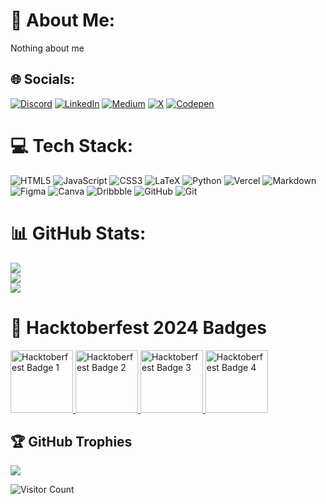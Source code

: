 # 💫 About Me:
Nothing about me


## 🌐 Socials:
[![Discord](https://img.shields.io/badge/Discord-%237289DA.svg?logo=discord&logoColor=white)](https://discord.gg/ab0821) [![LinkedIn](https://img.shields.io/badge/LinkedIn-%230077B5.svg?logo=linkedin&logoColor=white)](https://linkedin.com/in/akrati-bhadauria) [![Medium](https://img.shields.io/badge/Medium-12100E?logo=medium&logoColor=white)](https://medium.com/@@akratibhadauria8) [![X](https://img.shields.io/badge/X-black.svg?logo=X&logoColor=white)](https://x.com/@InkandInspire) [![Codepen](https://img.shields.io/badge/Codepen-000000?style=for-the-badge&logo=codepen&logoColor=white)](https://codepen.io/Akrati00) 

# 💻 Tech Stack:
![HTML5](https://img.shields.io/badge/html5-%23E34F26.svg?style=for-the-badge&logo=html5&logoColor=white) ![JavaScript](https://img.shields.io/badge/javascript-%23323330.svg?style=for-the-badge&logo=javascript&logoColor=%23F7DF1E) ![CSS3](https://img.shields.io/badge/css3-%231572B6.svg?style=for-the-badge&logo=css3&logoColor=white) ![LaTeX](https://img.shields.io/badge/latex-%23008080.svg?style=for-the-badge&logo=latex&logoColor=white) ![Python](https://img.shields.io/badge/python-3670A0?style=for-the-badge&logo=python&logoColor=ffdd54) ![Vercel](https://img.shields.io/badge/vercel-%23000000.svg?style=for-the-badge&logo=vercel&logoColor=white) ![Markdown](https://img.shields.io/badge/markdown-%23000000.svg?style=for-the-badge&logo=markdown&logoColor=white) ![Figma](https://img.shields.io/badge/figma-%23F24E1E.svg?style=for-the-badge&logo=figma&logoColor=white) ![Canva](https://img.shields.io/badge/Canva-%2300C4CC.svg?style=for-the-badge&logo=Canva&logoColor=white) ![Dribbble](https://img.shields.io/badge/Dribbble-EA4C89?style=for-the-badge&logo=dribbble&logoColor=white) ![GitHub](https://img.shields.io/badge/github-%23121011.svg?style=for-the-badge&logo=github&logoColor=white) ![Git](https://img.shields.io/badge/git-%23F05033.svg?style=for-the-badge&logo=git&logoColor=white)
# 📊 GitHub Stats:
![](https://github-readme-stats.vercel.app/api?username=Akrati00&theme=dark&hide_border=false&include_all_commits=true&count_private=true)<br/>
![](https://github-readme-streak-stats.herokuapp.com/?user=Akrati00&theme=dark&hide_border=false)<br/>
![](https://github-readme-stats.vercel.app/api/top-langs/?username=Akrati00&theme=dark&hide_border=false&include_all_commits=true&count_private=true&layout=compact)

# 🎉 Hacktoberfest 2024 Badges

<a href="https://www.holopin.io/hacktoberfest2024/userbadge/cm23nmxhi46430clans28t0p3">
  <img src="https://github.com/user-attachments/assets/5f64aeba-c4dc-4ced-ad39-0850f1478153" alt="Hacktoberfest Badge 1" width="100"/>
</a>
<a href="https://www.holopin.io/hacktoberfest2024/userbadge/cm279ysx797890cl3y1dqlxcj">
  <img src="https://github.com/user-attachments/assets/caa9e04b-4975-4aaa-b9b1-a3b84f7e7416" alt="Hacktoberfest Badge 2" width="100"/>
</a>
<a href="https://www.holopin.io/hacktoberfest2024/userbadge/cm2ynsxsf242150cjyauo6mx53">
  <img src="https://github.com/user-attachments/assets/7b77fb8d-1137-4171-abc7-2340ddce1353" alt="Hacktoberfest Badge 3" width="100"/>
</a>
<a href="https://www.holopin.io/hacktoberfest2024/userbadge/cm2ynv1jk252350cjyus7bj4m0">
  <img src="https://github.com/user-attachments/assets/18d81230-7372-4218-b1ad-df74991b1b52" alt="Hacktoberfest Badge 4" width="100"/>
</a>





## 🏆 GitHub Trophies
![](https://github-profile-trophy.vercel.app/?username=Akrati00&theme=radical&no-frame=false&no-bg=true&margin-w=4)

![Visitor Count](https://profile-counter.glitch.me/{Akrati00}/count.svg)


